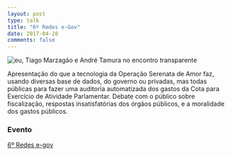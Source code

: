```yaml
---
layout: post
type: talk
title: "6º Redes e-Gov"
date: 2017-04-28
comments: false
---
```


![eu, Tiago Marzagão e André Tamura no encontro transparente](https://c1.staticflickr.com/5/4165/33621500983_ff31d1a8a8_b.jpg)

Apresentação do que a tecnologia da Operação Serenata de Amor faz, usando diversas base de dados, do governo ou privadas, mas todas públicas para fazer uma auditoria automatizada dos gastos da Cota para Exercício de Atividade Parlamentar. Debate com o público sobre fiscalização, respostas insatisfatórias dos órgãos públicos, e a moralidade dos gastos públicos.

### Evento
[6º Redes e-gov](http://www.redes-egov.com.br)
